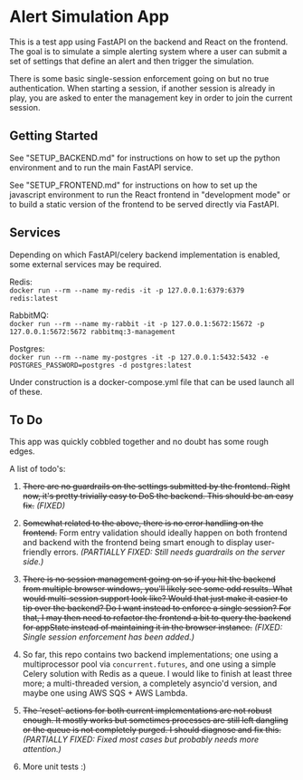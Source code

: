 
# Alert Simulation App

This is a test app using FastAPI on the backend and React on the frontend.
The goal is to simulate a simple alerting system where a user can submit
a set of settings that define an alert and then trigger the simulation.

There is some basic single-session enforcement going on but no true authentication.
When starting a session, if another session is already in play, you are
asked to enter the management key in order to join the current session.


## Getting Started

See "SETUP_BACKEND.md" for instructions on how to set up the python environment
and to run the main FastAPI service.

See "SETUP_FRONTEND.md" for instructions on how to set up the javascript environment
to run the React frontend in "development mode" or to build a static version of the
frontend to be served directly via FastAPI. 


## Services

Depending on which FastAPI/celery backend implementation is enabled,
some external services may be required.

Redis:  
`docker run --rm --name my-redis -it -p 127.0.0.1:6379:6379 redis:latest`

RabbitMQ:  
`docker run --rm --name my-rabbit -it -p 127.0.0.1:5672:15672 -p 127.0.0.1:5672:5672 rabbitmq:3-management`

Postgres:  
`docker run --rm --name my-postgres -it -p 127.0.0.1:5432:5432 -e POSTGRES_PASSWORD=postgres -d postgres:latest`


Under construction is a docker-compose.yml file that can be used launch all of these.


## To Do

This app was quickly cobbled together and no doubt has some rough edges.

A list of todo's:

1)  ~~There are no guardrails on the settings submitted by the frontend.
Right now, it's pretty trivially easy to DoS the backend. This should be
an easy fix.~~
*(FIXED)*

2)  ~~Somewhat related to the above, there is no error handling on the frontend.~~
Form entry validation should ideally happen on both frontend and backend
with the frontend being smart enough to display user-friendly errors.
*(PARTIALLY FIXED: Still needs guardrails on the server side.)*

3)  ~~There is no session management going on so if you hit the backend from
multiple browser windows, you'll likely see some odd results. What would
multi-session support look like? Would that just make it easier to tip
over the backend? Do I want instead to enforce a single session? For that,
I may then need to refactor the frontend a bit to query the backend for
appState instead of maintaining it in the browser instance.~~
*(FIXED: Single session enforcement has been added.)*

4)  So far, this repo contains two backend implementations; one using a
multiprocessor pool via `concurrent.futures`, and one using a simple Celery
solution with Redis as a queue. I would like to finish at least three more;
a multi-threaded version, a completely asyncio'd version, and maybe one
using AWS SQS + AWS Lambda.

5)  ~~The 'reset' actions for both current implementations are not robust enough.
It mostly works but sometimes processes are still left dangling or the queue is
not completely purged. I should diagnose and fix this.~~
*(PARTIALLY FIXED: Fixed most cases but probably needs more attention.)*

6)  More unit tests :)
